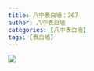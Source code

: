 ```yaml
---
title: 八中表白墙：267
author: 八中表白墙
categories: [八中表白墙]
tags: [表白墙]
---
```


![](https://img.urlnode.com/file/21a6cbdf60b7b7301d5e8.jpg)
